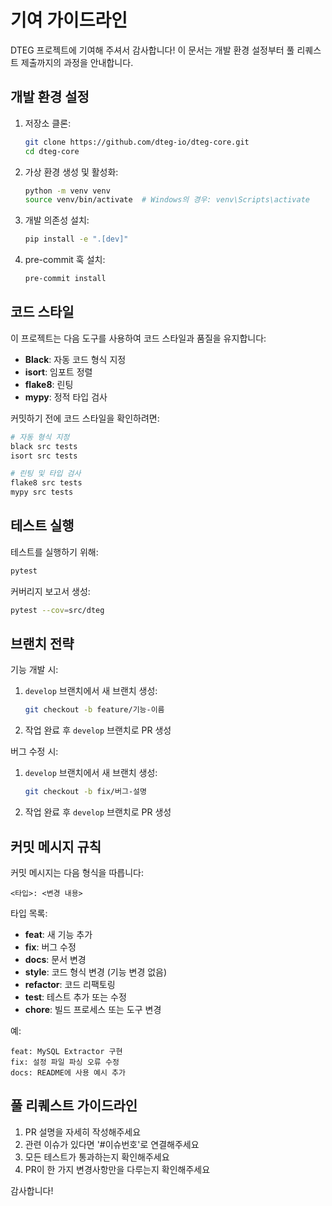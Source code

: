 # 기여 가이드라인

DTEG 프로젝트에 기여해 주셔서 감사합니다! 이 문서는 개발 환경 설정부터 풀 리퀘스트 제출까지의 과정을 안내합니다.

## 개발 환경 설정

1. 저장소 클론:
   ```bash
   git clone https://github.com/dteg-io/dteg-core.git
   cd dteg-core
   ```

2. 가상 환경 생성 및 활성화:
   ```bash
   python -m venv venv
   source venv/bin/activate  # Windows의 경우: venv\Scripts\activate
   ```

3. 개발 의존성 설치:
   ```bash
   pip install -e ".[dev]"
   ```

4. pre-commit 훅 설치:
   ```bash
   pre-commit install
   ```

## 코드 스타일

이 프로젝트는 다음 도구를 사용하여 코드 스타일과 품질을 유지합니다:

- **Black**: 자동 코드 형식 지정
- **isort**: 임포트 정렬
- **flake8**: 린팅
- **mypy**: 정적 타입 검사

커밋하기 전에 코드 스타일을 확인하려면:

```bash
# 자동 형식 지정
black src tests
isort src tests

# 린팅 및 타입 검사
flake8 src tests
mypy src tests
```

## 테스트 실행

테스트를 실행하기 위해:

```bash
pytest
```

커버리지 보고서 생성:

```bash
pytest --cov=src/dteg
```

## 브랜치 전략

기능 개발 시:

1. `develop` 브랜치에서 새 브랜치 생성:
   ```bash
   git checkout -b feature/기능-이름
   ```

2. 작업 완료 후 `develop` 브랜치로 PR 생성

버그 수정 시:

1. `develop` 브랜치에서 새 브랜치 생성:
   ```bash
   git checkout -b fix/버그-설명
   ```

2. 작업 완료 후 `develop` 브랜치로 PR 생성

## 커밋 메시지 규칙

커밋 메시지는 다음 형식을 따릅니다:

```
<타입>: <변경 내용>
```

타입 목록:
- **feat**: 새 기능 추가
- **fix**: 버그 수정
- **docs**: 문서 변경
- **style**: 코드 형식 변경 (기능 변경 없음)
- **refactor**: 코드 리팩토링
- **test**: 테스트 추가 또는 수정
- **chore**: 빌드 프로세스 또는 도구 변경

예:
```
feat: MySQL Extractor 구현
fix: 설정 파일 파싱 오류 수정
docs: README에 사용 예시 추가
```

## 풀 리퀘스트 가이드라인

1. PR 설명을 자세히 작성해주세요
2. 관련 이슈가 있다면 '#이슈번호'로 연결해주세요
3. 모든 테스트가 통과하는지 확인해주세요
4. PR이 한 가지 변경사항만을 다루는지 확인해주세요

감사합니다!
